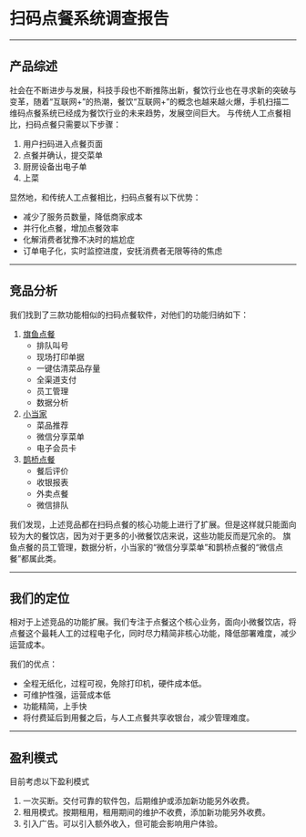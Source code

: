 ﻿# 扫码点餐系统调查报告

---

## 产品综述
社会在不断进步与发展，科技手段也不断推陈出新，餐饮行业也在寻求新的突破与变革，随着“互联网+”的热潮，餐饮“互联网+”的概念也越来越火爆，手机扫描二维码点餐系统已经成为餐饮行业的未来趋势，发展空间巨大。
与传统人工点餐相比，扫码点餐只需要以下步骤：

1.  用户扫码进入点餐页面
2.  点餐并确认，提交菜单
3.  厨房设备出电子单
4.  上菜

显然地，和传统人工点餐相比，扫码点餐有以下优势：

+ 减少了服务员数量，降低商家成本
+ 并行化点餐，增加点餐效率
+ 化解消费者犹豫不决时的尴尬症
+ 订单电子化，实时监控进度，安抚消费者无限等待的焦虑

---

## 竞品分析
我们找到了三款功能相似的扫码点餐软件，对他们的功能归纳如下：

1.  [旗鱼点餐][1]
    + 排队叫号
    + 现场打印单据
    + 一键估清菜品存量
    + 全渠道支付
    + 员工管理
    + 数据分析
2. [小当家][2]
    + 菜品推荐
    + 微信分享菜单
    + 电子会员卡
3. [鹊桥点餐][3]
    + 餐后评价
    + 收银报表
    + 外卖点餐
    + 微信排队
    
我们发现，上述竞品都在扫码点餐的核心功能上进行了扩展。但是这样就只能面向较为大的餐饮店，因为对于更多的小微餐饮店来说，这些功能反而是冗余的。
旗鱼点餐的员工管理，数据分析，小当家的“微信分享菜单”和鹊桥点餐的“微信点餐”都属此类。

---

## 我们的定位

相对于上述竞品的功能扩展。我们专注于点餐这个核心业务，面向小微餐饮店，将点餐这个最耗人工的过程电子化，同时尽力精简非核心功能，降低部署难度，减少运营成本。

我们的优点：

+ 全程无纸化，过程可视，免除打印机，硬件成本低。
+ 可维护性强，运营成本低
+ 功能精简，上手快
+ 将付费延后到用餐之后，与人工点餐共享收银台，减少管理难度。

---

## 盈利模式
目前考虑以下盈利模式
1. 一次买断。交付可靠的软件包，后期维护或添加新功能另外收费。
2. 租用模式。按期租用，租用期间的维护不收费，添加新功能另外收费。
3. 引入广告。可以引入额外收入，但可能会影响用户体验。

  [1]: https://www.qiyudc.com/
  [2]: http://www.xdj999.com/product.aspx?category_id=12
  [3]: http://dc.wio2o.com/new/diancan.php
  
  
